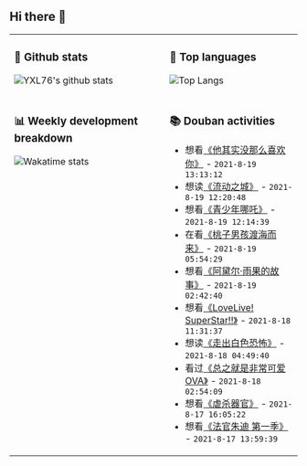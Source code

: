 ## Hi there 👋

<table>
<tr>
<td valign="top" width="54%">

### 🔭 Github stats

![YXL76's github stats](https://github-readme-stats.yxl76.vercel.app/api?username=YXL76&count_private=true&show_icons=true&include_all_commits=true&theme=prussian&line_height=28&disable_animations=true)

</td>

<td valign="top" width="46%">

### 🌱 Top languages

![Top Langs](https://github-readme-stats.yxl76.vercel.app/api/top-langs/?username=YXL76&layout=compact&theme=prussian&langs_count=8&hide=HTML,CSS,SCSS)

</td>
</tr>
<tr>
<td valign="top" width="54%">

### 📊 Weekly development breakdown

![Wakatime stats](https://github-readme-stats.yxl76.vercel.app/api/wakatime?username=YXL76&layout=compact&theme=prussian)


</td>
<td valign="top" width="46%">

### 📚 Douban activities

- 想看[《他其实没那么喜欢你》](http://movie.douban.com/subject/2161696/) - `2021-8-19 13:13:12`
- 想读[《流动之城》](https://book.douban.com/subject/35451198/) - `2021-8-19 12:20:48`
- 想看[《青少年哪吒》](http://movie.douban.com/subject/1307561/) - `2021-8-19 12:14:39`
- 在看[《桃子男孩渡海而来》](http://movie.douban.com/subject/35169882/) - `2021-8-19 05:54:29`
- 想看[《阿黛尔·雨果的故事》](http://movie.douban.com/subject/1293870/) - `2021-8-19 02:42:40`
- 想看[《LoveLive! SuperStar!!》](http://movie.douban.com/subject/35073328/) - `2021-8-18 11:31:37`
- 想读[《走出白色恐怖》](https://book.douban.com/subject/10583117/) - `2021-8-18 04:49:40`
- 看过[《总之就是非常可爱 OVA》](http://movie.douban.com/subject/35296066/) - `2021-8-18 02:54:09`
- 想看[《虐杀器官》](http://movie.douban.com/subject/25850715/) - `2021-8-17 16:05:22`
- 想看[《法官朱迪 第一季》](http://movie.douban.com/subject/3112224/) - `2021-8-17 13:59:39`

</td>
</tr>
</table>

<!--
**YXL76/YXL76** is a ✨ _special_ ✨ repository because its `README.md` (this file) appears on your GitHub profile.

Here are some ideas to get you started:

- 🔭 I’m currently working on ...
- 🌱 I’m currently learning ...
- 👯 I’m looking to collaborate on ...
- 🤔 I’m looking for help with ...
- 💬 Ask me about ...
- 📫 How to reach me: ...
- 😄 Pronouns: ...
- ⚡ Fun fact: ...
-->
